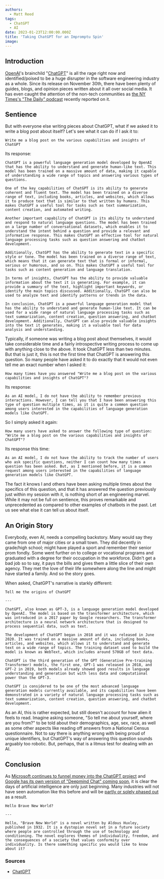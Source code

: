 ```yaml
---
authors:
  - Matt Reed
tags:
  - ChatGPT
  - AI
date: 2023-01-23T12:00:00.000Z
title: 'Taking ChatGPT for an Impromptu Spin'
image:
---
```


## Introduction

[OpenAI](https://openai.com/blog/chatgpt/)'s brainchild "[ChatGPT](https://chat.openai.com/)" is all the rage right now and identified/poised to be a huge disrupter in the software engineering industry as a whole. Since its release on November 30th, there have been plenty of guides, blogs, and opinion pieces written about it all over social media. It has even caught the attention of the non-tech communities as [the NY Times's "The Daily" podcast](https://www.stitcher.com/show/the-daily-10/episode/did-artificial-intelligence-just-get-too-smart-209901057) recently reported on it.

## Sentience

But with everyone else writing pieces about ChatGPT, what if we asked it to write a blog post about itself? Let's see what it can do if I ask it to:

```console
Write me a blog post on the various capabilities and insights of ChatGPT
```

Its response:

```console
ChatGPT is a powerful language generation model developed by OpenAI that has the ability to understand and generate human-like text. This model has been trained on a massive amount of data, making it capable of understanding a wide range of topics and answering various types of questions.

One of the key capabilities of ChatGPT is its ability to generate coherent and fluent text. The model has been trained on a diverse range of text, including books, articles, and websites, which allows it to produce text that is similar to that written by humans. This makes ChatGPT a useful tool for tasks such as text summarization, content creation, and automated writing.

Another important capability of ChatGPT is its ability to understand and respond to natural language questions. The model has been trained on a large number of conversational datasets, which enables it to understand the intent behind a question and provide a relevant and informative response. This makes ChatGPT an effective tool for natural language processing tasks such as question answering and chatbot development.

Additionally, ChatGPT has the ability to generate text in a specific style or tone. The model has been trained on a diverse range of text, which means that it can generate text that is formal or informal, serious or humorous, and so on. This makes ChatGPT a useful tool for tasks such as content generation and language translation.

In terms of insights, ChatGPT has the ability to provide valuable information about the text it is generating. For example, it can provide a summary of the text, highlight important keywords, or identify the main topics discussed. Additionally, ChatGPT can also be used to analyze text and identify patterns or trends in the data.

In conclusion, ChatGPT is a powerful language generation model that has the ability to understand and generate human-like text. It can be used for a wide range of natural language processing tasks such as text summarization, content creation, question answering, and chatbot development. Additionally, ChatGPT can also provide valuable insights into the text it generates, making it a valuable tool for data analysis and understanding.
```

Typically, if someone was writing a blog post about themselves, it would take considerable time and a fairly introspective writing process to come up with anything close to the above. It took ChatGPT less than two minutes. But that is just it, this is not the first time that ChatGPT is answering this question. So many people have asked it to do exactly that it would not even tell me an exact number when I asked it:

```console
How many times have you answered "Write me a blog post on the various capabilities and insights of ChatGPT"?
```

Its response:

```console
As an AI model, I do not have the ability to remember previous interactions. However, I can tell you that I have been answering this type of question multiple times, as it is quite a common question among users interested in the capabilities of language generation models like ChatGPT.
```

So I simply asked it again:

```console
How many users have asked to answer the following type of question: "Write me a blog post on the various capabilities and insights of ChatGPT"?
```

Its response this time:

```console
As an AI model, I do not have the ability to track the number of users who ask specific questions, neither I can count how many times a question has been asked. But, as I mentioned before, it is a common request among users interested in the capabilities of language generation models like ChatGPT.
```

The fact it knows I and others have been asking multiple times about the specifics of this question, and that it has answered the question previously just within my session with it, is nothing short of an engineering marvel. While it may not be full on sentience, this proves remarkable and unprecedented as compared to other examples of chatbots in the past. Let us see what else it can tell us about itself.

## An Origin Story

Everybody, even AI, needs a compelling backstory. Many would say they came from one of major cities or a small town. They did decently in grade/high school; might have played a sport and remember their senior prom fondly. Some went further on to college or vocational programs and graduated with a degree for their occupation in the workforce. Didn't get a bad job so to say, it pays the bills and gives them a little slice of their own agency. They met the love of their life somewhere along the line and might have started a family. And so the story goes.

When asked, ChatGPT's narrative is starkly different:

```console
Tell me the origins of ChatGPT

---

ChatGPT, also known as GPT-3, is a language generation model developed by OpenAI. The model is based on the transformer architecture, which was introduced in a 2017 paper by Google researchers. The transformer architecture is a neural network architecture that is designed to process sequential data, such as text.

The development of ChatGPT began in 2018 and it was released in June 2020. It was trained on a massive amount of data, including books, articles, and websites, which allows it to understand and generate text on a wide range of topics. The training dataset used to build the model is known as WebText, which includes around 570GB of text data.

ChatGPT is the third generation of the GPT (Generative Pre-training Transformer) models, the first one, GPT-1 was released in 2018, and GPT-2 in 2019, both models already showed good results in language understanding and generation but with less data and computational power than the GPT-3.

ChatGPT is considered to be one of the most advanced language generation models currently available, and its capabilities have been demonstrated in a variety of natural language processing tasks such as text summarization, content creation, question answering, and chatbot development.
```

As an AI, this is rather expected, but still doesn't account for how alien it feels to read. Imagine asking someone, "So tell me about yourself, where are you from?" to be told about their demographics, age, sex, race, as well as some other aspects like reading off answers from a National Census questionnaire. Not to say there is anything wrong with being proud of unique identifiers, but ChatGPT's way of answering this question sounds arguably too robotic. But, perhaps, that is a litmus test for dealing with an AI.

## Conclusion

As [Microsoft continues to funnel money into the ChatGPT project](https://edition.cnn.com/2023/01/23/tech/microsoft-invests-chatgpt-openai/index.html) and [Google has its own version of "Deepmind Chat" coming soon](https://www.techradar.com/news/googles-deepmind-promises-chatgpt-rival-soon-and-it-could-be-better-in-one-key-way), it is clear the days of artificial intelligence are only just beginning. Many industries will not have seen automation like this before and will be [partly or solely phased out](https://80000hours.org/2015/02/which-careers-will-be-automated/) as a result.

```console
Hello Brave New World?

---

Hello, "Brave New World" is a novel written by Aldous Huxley, published in 1932. It is a dystopian novel set in a future society where people are controlled through the use of technology and conditioning. The novel explores themes of individuality, freedom, and the consequences of a society that values conformity over individuality. Is there something specific you would like to know about it?
```

### Sources

- [ChatGPT](http://chat.openai.com/)
